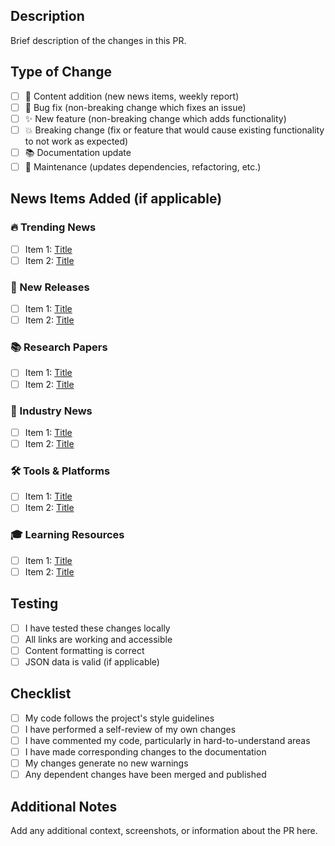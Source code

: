 ## Description

Brief description of the changes in this PR.

## Type of Change

- [ ] 📰 Content addition (new news items, weekly report)
- [ ] 🐛 Bug fix (non-breaking change which fixes an issue)
- [ ] ✨ New feature (non-breaking change which adds functionality)
- [ ] 💥 Breaking change (fix or feature that would cause existing functionality to not work as expected)
- [ ] 📚 Documentation update
- [ ] 🔧 Maintenance (updates dependencies, refactoring, etc.)

## News Items Added (if applicable)

### 🔥 Trending News
- [ ] Item 1: [Title](url)
- [ ] Item 2: [Title](url)

### 🚀 New Releases
- [ ] Item 1: [Title](url)
- [ ] Item 2: [Title](url)

### 📚 Research Papers
- [ ] Item 1: [Title](url)
- [ ] Item 2: [Title](url)

### 💼 Industry News
- [ ] Item 1: [Title](url)
- [ ] Item 2: [Title](url)

### 🛠️ Tools & Platforms
- [ ] Item 1: [Title](url)
- [ ] Item 2: [Title](url)

### 🎓 Learning Resources
- [ ] Item 1: [Title](url)
- [ ] Item 2: [Title](url)

## Testing

- [ ] I have tested these changes locally
- [ ] All links are working and accessible
- [ ] Content formatting is correct
- [ ] JSON data is valid (if applicable)

## Checklist

- [ ] My code follows the project's style guidelines
- [ ] I have performed a self-review of my own changes
- [ ] I have commented my code, particularly in hard-to-understand areas
- [ ] I have made corresponding changes to the documentation
- [ ] My changes generate no new warnings
- [ ] Any dependent changes have been merged and published

## Additional Notes

Add any additional context, screenshots, or information about the PR here.